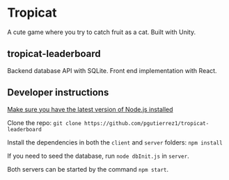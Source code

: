# Tropicat
A cute game where you try to catch fruit as a cat. Built with Unity.

## tropicat-leaderboard

Backend database API with SQLite. Front end implementation with React.

## Developer instructions

[Make sure you have the latest version of Node.js installed](https://nodejs.org/)

Clone the repo: `git clone https://github.com/pgutierrez1/tropicat-leaderboard`

Install the dependencies in both the `client` and `server` folders: `npm install`

If you need to seed the database, run `node dbInit.js` in `server`.

Both servers can be started by the command `npm start`.

